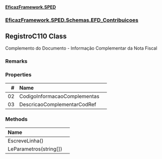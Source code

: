 #### [EficazFramework.SPED](EficazFrameworkSPED.md 'EficazFramework SPED')
### [EficazFramework.SPED.Schemas.EFD_Contribuicoes](EficazFramework.SPED.Schemas.EFD_Contribuicoes.md 'EficazFramework.SPED.Schemas.EFD_Contribuicoes')

## RegistroC110 Class

Complemento do Documento - Informação Complementar da Nota Fiscal

### Remarks
### Properties

| # | Name | |
| ---: | :--- | :--- |
| 02 | CodigoInformacaoComplementas |  |
| 03 | DescricaoComplementarCodRef |  |
### Methods

| Name | |
| :--- | :--- |
| EscreveLinha() |  |
| LeParametros(string[]) |  |
